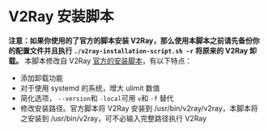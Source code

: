 # V2Ray 安装脚本

**注意：如果你使用的了官方的脚本安装 V2Ray，那么使用本脚本之前请先备份你的配置文件并且执行 `./v2ray-installation-script.sh -r` 将原来的 V2Ray 卸载。**
本脚本修改自 V2Ray [官方的安装脚本](https://github.com/v2ray/v2ray-core/blob/master/release/install-release.sh)，有以下特点：
* 添加卸载功能
* 对于使用 systemd 的系统，增大 ulimit 数值
* 简化选项， `--version`和 `-local`可用 `v`和 `-f` 替代
* 修改安装路径。官方脚本将 V2Ray 安装到 /usr/bin/v2ray/v2ray，本脚本将之安装到 /usr/bin/v2ray，可不必输入完整路径执行 V2Ray
